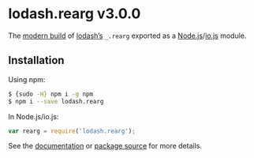 # lodash.rearg v3.0.0

The [modern build](https://github.com/lodash/lodash/wiki/Build-Differences) of [lodash’s](https://lodash.com/) `_.rearg` exported as a [Node.js](http://nodejs.org/)/[io.js](https://iojs.org/) module.

## Installation

Using npm:

```bash
$ {sudo -H} npm i -g npm
$ npm i --save lodash.rearg
```

In Node.js/io.js:

```js
var rearg = require('lodash.rearg');
```

See the [documentation](https://lodash.com/docs#rearg) or [package source](https://github.com/lodash/lodash/blob/3.0.0-npm-packages/lodash.rearg) for more details.
